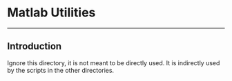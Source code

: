 # Matlab Utilities
----------------------------------------------------------------------------------------------------



## Introduction
Ignore this directory, it is not meant to be directly used. It is indirectly used by the scripts in the other directories.
